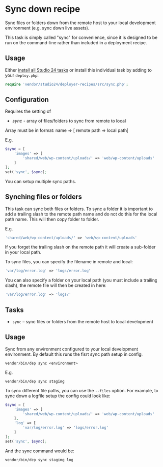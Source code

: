 # Sync down recipe

Sync files or folders down from the remote host to your local development environment (e.g. sync down live assets).

This task is simply called "sync" for convenience, since it is designed to be run on the command-line rather than included 
in a deployment recipe.

## Usage

Either [install all Studio 24 tasks](../README.md#installation) or install this individual task by adding to your `deploy.php`:

```php
require 'vendor/studio24/deployer-recipes/src/sync.php';
```

## Configuration

Requires the setting of
* _sync_ - array of files/folders to sync from remote to local

Array must be in format: name => [ remote path => local path]

E.g.

```php
$sync = [
    'images' => [
        'shared/web/wp-content/uploads/' => 'web/wp-content/uploads'
    ]
];
set('sync', $sync);
```

You can setup multiple sync paths.

## Synching files or folders

This task can sync both files or folders. To sync a folder it is important to add a trailing slash 
to the remote path name and do not do this for the local path name. This will then copy folder to folder.

E.g.

```php
'shared/web/wp-content/uploads/' => 'web/wp-content/uploads'
```

If you forget the trailing slash on the remote path it will create a sub-folder in your local path.

To sync files, you can specify the filename in remote and local:

```php
'var/log/error.log' => 'logs/error.log'
```

You can also specify a folder on your local path (you must include a trailing slash), the remote file will then be 
created in here:

```php
'var/log/error.log' => 'logs/'
```

## Tasks

- `sync` – sync files or folders from the remote host to local development

## Usage

Sync from any environment configured to your local development environment. By default this runs the 
fisrt sync path setup in config.

```
vendor/bin/dep sync <environment>
```  

E.g.

```
vendor/bin/dep sync staging
```

To sync different file paths, you can use the `--files` option. For example, to sync down a logfile setup the config 
could look like:

```php
$sync = [
    'images' => [
        'shared/web/wp-content/uploads/' => 'web/wp-content/uploads'
    ],
    'log' => [
        'var/log/error.log' => 'logs/error.log'
    ]
];
set('sync', $sync);
```

And the sync command would be:

```
vendor/bin/dep sync staging log
```





